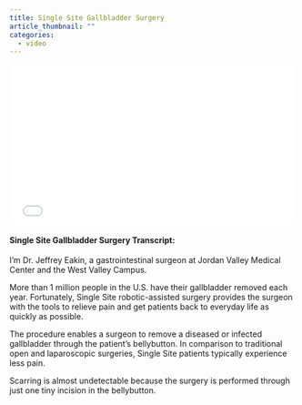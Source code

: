 ```yaml
---
title: Single Site Gallbladder Surgery
article_thumbnail: ""
categories:
  - video
---
```

<iframe style="width: 500px; height: 281px;" src="///www.youtube.com/embed/7TSyEnJe5qc" frameborder="0" allowfullscreen=""></iframe><h4>Single Site Gallbladder Surgery Transcript:</h4>
<p>I’m Dr. Jeffrey Eakin, a gastrointestinal surgeon at Jordan Valley Medical Center and the West Valley Campus.</p>
<p>More than 1 million people in the U.S. have their gallbladder removed each year. Fortunately, Single Site robotic-assisted surgery provides the surgeon with the tools to relieve pain and get patients back to everyday life as quickly as possible.</p>
<p>The procedure enables a surgeon to remove a diseased or infected gallbladder through the patient’s bellybutton. In comparison to traditional open and laparoscopic surgeries, Single Site patients typically experience less pain. </p>
<p>Scarring is almost undetectable because the surgery is performed through just one tiny incision in the bellybutton.</p>